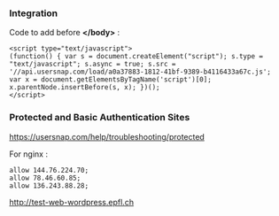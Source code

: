 ### Integration

Code to add before **&lt;/body&gt;** :

~~~
<script type="text/javascript">
(function() { var s = document.createElement("script"); s.type = "text/javascript"; s.async = true; s.src = '//api.usersnap.com/load/a0a37883-1812-41bf-9389-b4116433a67c.js';
var x = document.getElementsByTagName('script')[0]; x.parentNode.insertBefore(s, x); })();
</script>
~~~

### Protected and Basic Authentication Sites

https://usersnap.com/help/troubleshooting/protected

For nginx :

~~~
allow 144.76.224.70;
allow 78.46.60.85;
allow 136.243.88.28;
~~~

http://test-web-wordpress.epfl.ch

